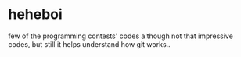 # heheboi

few of the programming contests' codes
although not that impressive codes, but still it helps understand how git works..
